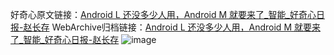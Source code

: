 好奇心原文链接：[Android L 还没多少人用，Android M 就要来了_智能_好奇心日报-赵长存](https://www.qdaily.com/articles/9291.html)
WebArchive归档链接：[Android L 还没多少人用，Android M 就要来了_智能_好奇心日报-赵长存](http://web.archive.org/web/20190623154009/https://www.qdaily.com/articles/9291.html)
![image](http://ww3.sinaimg.cn/large/007d5XDply1g3veyth69tj30u02wi1kx)